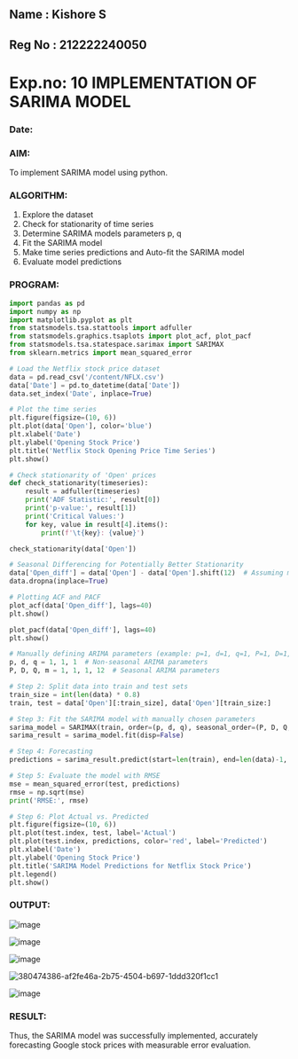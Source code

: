 ## Name : Kishore S
## Reg No : 212222240050
# Exp.no: 10   IMPLEMENTATION OF SARIMA MODEL
### Date: 

### AIM:
To implement SARIMA model using python.
### ALGORITHM:
1. Explore the dataset
2. Check for stationarity of time series
3. Determine SARIMA models parameters p, q
4. Fit the SARIMA model
5. Make time series predictions and Auto-fit the SARIMA model
6. Evaluate model predictions
### PROGRAM:
```python
import pandas as pd
import numpy as np
import matplotlib.pyplot as plt
from statsmodels.tsa.stattools import adfuller
from statsmodels.graphics.tsaplots import plot_acf, plot_pacf
from statsmodels.tsa.statespace.sarimax import SARIMAX
from sklearn.metrics import mean_squared_error

# Load the Netflix stock price dataset
data = pd.read_csv('/content/NFLX.csv')
data['Date'] = pd.to_datetime(data['Date'])
data.set_index('Date', inplace=True)

# Plot the time series
plt.figure(figsize=(10, 6))
plt.plot(data['Open'], color='blue')
plt.xlabel('Date')
plt.ylabel('Opening Stock Price')
plt.title('Netflix Stock Opening Price Time Series')
plt.show()

# Check stationarity of 'Open' prices
def check_stationarity(timeseries):
    result = adfuller(timeseries)
    print('ADF Statistic:', result[0])
    print('p-value:', result[1])
    print('Critical Values:')
    for key, value in result[4].items():
        print(f'\t{key}: {value}')

check_stationarity(data['Open'])

# Seasonal Differencing for Potentially Better Stationarity
data['Open_diff'] = data['Open'] - data['Open'].shift(12)  # Assuming monthly seasonality
data.dropna(inplace=True)

# Plotting ACF and PACF
plot_acf(data['Open_diff'], lags=40)
plt.show()

plot_pacf(data['Open_diff'], lags=40)
plt.show()

# Manually defining ARIMA parameters (example: p=1, d=1, q=1, P=1, D=1, Q=1, m=12)
p, d, q = 1, 1, 1  # Non-seasonal ARIMA parameters
P, D, Q, m = 1, 1, 1, 12  # Seasonal ARIMA parameters

# Step 2: Split data into train and test sets
train_size = int(len(data) * 0.8)
train, test = data['Open'][:train_size], data['Open'][train_size:]

# Step 3: Fit the SARIMA model with manually chosen parameters
sarima_model = SARIMAX(train, order=(p, d, q), seasonal_order=(P, D, Q, m))
sarima_result = sarima_model.fit(disp=False)

# Step 4: Forecasting
predictions = sarima_result.predict(start=len(train), end=len(data)-1, dynamic=False)

# Step 5: Evaluate the model with RMSE
mse = mean_squared_error(test, predictions)
rmse = np.sqrt(mse)
print('RMSE:', rmse)

# Step 6: Plot Actual vs. Predicted
plt.figure(figsize=(10, 6))
plt.plot(test.index, test, label='Actual')
plt.plot(test.index, predictions, color='red', label='Predicted')
plt.xlabel('Date')
plt.ylabel('Opening Stock Price')
plt.title('SARIMA Model Predictions for Netflix Stock Price')
plt.legend()
plt.show()

```

### OUTPUT:

![image](https://github.com/user-attachments/assets/e8429503-d0bd-4eed-b28f-2ac03c889e1b)

![image](https://github.com/user-attachments/assets/cf2f28a2-48a7-4303-88d0-bf778b77272c)

![image](https://github.com/user-attachments/assets/805229c9-376a-4e1a-95c6-edccf0cafcf1)

![380474386-af2fe46a-2b75-4504-b697-1ddd320f1cc1](https://github.com/user-attachments/assets/8fe4f2f8-7c9c-4bc1-9bb9-c12fe5c06b62)

![image](https://github.com/user-attachments/assets/fb02f583-59dc-4775-8494-0b236dd9b40e)

### RESULT:
Thus, the SARIMA model was successfully implemented, accurately forecasting Google stock prices with measurable error evaluation.
